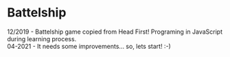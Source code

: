 # Battelship
12/2019 - Battelship game copied from Head First! Programing in JavaScript during learning process. <br>
04-2021 - It needs some improvements... so, lets start! :-)
